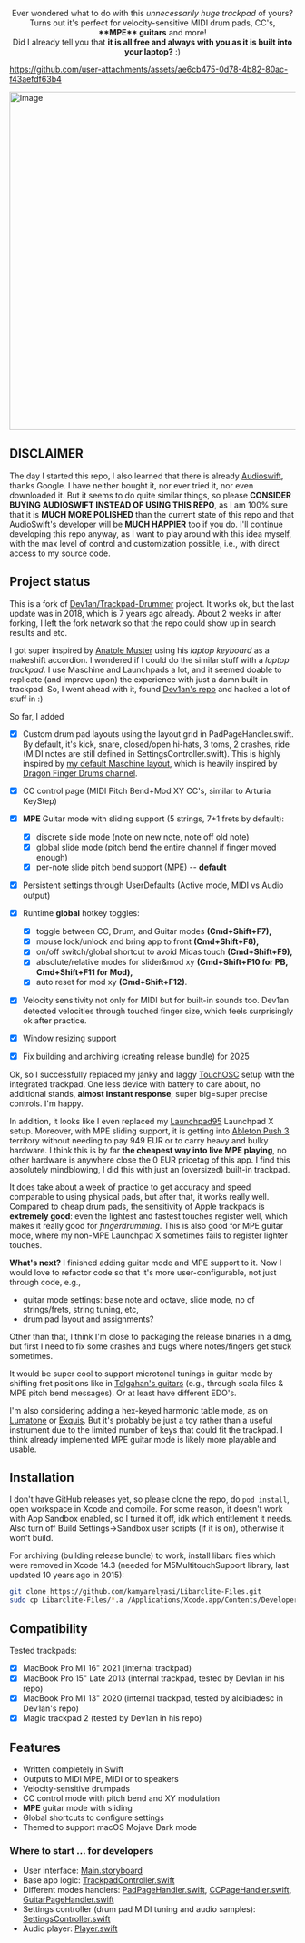 <p align=center>Ever wondered what to do with this <em>unnecessarily huge trackpad</em> of yours?<br/> Turns out it's perfect for velocity-sensitive MIDI drum pads, CC's, <b>**MPE** guitars</b> and more!<br/>Did I already tell you that <b>it is all free and always with you as it is built into your laptop?</b> :)</p>

https://github.com/user-attachments/assets/ae6cb475-0d78-4b82-80ac-f43aefdf63b4

<img width="2219" height="595" alt="Image" src="https://github.com/user-attachments/assets/bbb5a886-3e56-4579-812c-a8da6016f191" />

## DISCLAIMER

The day I started this repo, I also learned that there is already [Audioswift](https://audioswiftapp.com/), thanks Google. I have neither bought it, nor ever tried it, nor even downloaded it. But it seems to do quite similar things, so please **CONSIDER BUYING AUDIOSWIFT INSTEAD OF USING THIS REPO**, as I am 100% sure that it is **MUCH MORE POLISHED** than the current state of this repo and that AudioSwift's developer will be **MUCH HAPPIER** too if you do. I'll continue developing this repo anyway, as I want to play around with this idea myself, with the max level of control and customization possible, i.e., with direct access to my source code.

## Project status
This is a fork of [Dev1an/Trackpad-Drummer](https://github.com/Dev1an/Trackpad-Drummer) project. It works ok, but the last update was in 2018, which is 7 years ago already. About 2 weeks in after forking, I left the fork network so that the repo could show up in search results and etc.

I got super inspired by [Anatole Muster](https://www.youtube.com/shorts/1kVAUZjotnE) using his *laptop keyboard* as a makeshift accordion. I wondered if I could do the similar stuff with a *laptop trackpad*. I use Maschine and Launchpads a lot, and it seemed doable to replicate (and improve upon) the experience with just a damn built-in trackpad. So, I went ahead with it, found [Dev1an's repo](https://github.com/Dev1an/Trackpad-Drummer) and hacked a lot of stuff in :)

So far, I added
- [x] Custom drum pad layouts using the layout grid in PadPageHandler.swift. By default, it's kick, snare, closed/open hi-hats, 3 toms, 2 crashes, ride (MIDI notes are still defined in SettingsController.swift). This is highly inspired by [my default Maschine layout](https://github.com/r00tman/maschine-mikro-mk3-driver), which is heavily inspired by [Dragon Finger Drums channel](https://www.youtube.com/@DragonFingerDrums).
- [x] CC control page (MIDI Pitch Bend+Mod XY CC's, similar to Arturia KeyStep)
- [x] **MPE** Guitar mode with sliding support (5 strings, 7+1 frets by default):
  - [x] discrete slide mode (note on new note, note off old note)
  - [x] global slide mode (pitch bend the entire channel if finger moved enough)
  - [x] per-note slide pitch bend support (MPE) -- **default**
- [x] Persistent settings through UserDefaults (Active mode, MIDI vs Audio output)
- [x] Runtime **global** hotkey toggles:
  - [x] toggle between CC, Drum, and Guitar modes **(Cmd+Shift+F7),**
  - [x] mouse lock/unlock and bring app to front **(Cmd+Shift+F8),**
  - [x] on/off switch/global shortcut to avoid Midas touch **(Cmd+Shift+F9),**
  - [x] absolute/relative modes for slider&mod xy **(Cmd+Shift+F10 for PB, Cmd+Shift+F11 for Mod),**
  - [x] auto reset for mod xy **(Cmd+Shift+F12)**.
- [x] Velocity sensitivity not only for MIDI but for built-in sounds too. Dev1an detected velocities through touched finger size, which feels surprisingly ok after practice.
- [x] Window resizing support
- [x] Fix building and archiving (creating release bundle) for 2025


Ok, so I successfully replaced my janky and laggy [TouchOSC](https://hexler.net/touchosc) setup with the integrated trackpad. One less device with battery to care about, no additional stands, **almost instant response**, super big=super precise controls. I'm happy.

In addition, it looks like I even replaced my [Launchpad95](https://github.com/hdavid/Launchpad95) Launchpad X setup. Moreover, with MPE sliding support, it is getting into [Ableton Push 3](https://www.soundonsound.com/reviews/ableton-push-3) territory without needing to pay 949 EUR or to carry heavy and bulky hardware. I think this is by far **the cheapest way into live MPE playing**, no other hardware is anywhere close the 0 EUR pricetag of this app. I find this absolutely mindblowing, I did this with just an (oversized) built-in trackpad.

It does take about a week of practice to get accuracy and speed comparable to using physical pads, but after that, it works really well. Compared to cheap drum pads, the sensitivity of Apple trackpads is **extremely good**: even the lightest and fastest touches register well, which makes it really good for *fingerdrumming*. This is also good for MPE guitar mode, where my non-MPE Launchpad X sometimes fails to register lighter touches.

**What's next?** I finished adding guitar mode and MPE support to it.  Now I would love to refactor code so that it's more user-configurable, not just through code, e.g.,
 - guitar mode settings: base note and octave, slide mode, no of strings/frets, string tuning, etc,
 - drum pad layout and assignments?

Other than that, I think I'm close to packaging the release binaries in a dmg, but first I need to fix some crashes and bugs where notes/fingers get stuck sometimes.

It would be super cool to support microtonal tunings in guitar mode by shifting fret positions like in [Tolgahan's guitars](https://www.youtube.com/@microtonalguitar) (e.g., through scala files & MPE pitch bend messages). Or at least have different EDO's.

I'm also considering adding a hex-keyed harmonic table mode, as on [Lumatone](https://www.lumatone.io/) or [Exquis](https://dualo.com/en/exquis/). But it's probably be just a toy rather than a useful instrument due to the limited number of keys that could fit the trackpad. I think already implemented MPE guitar mode is likely more playable and usable.

## Installation
I don't have GitHub releases yet, so please clone the repo, do `pod install`, open workspace in Xcode and compile. For some reason, it doesn't work with App Sandbox enabled, so I turned it off, idk which entitlement it needs. Also turn off Build Settings->Sandbox user scripts (if it is on), otherwise it won't build.

For archiving (building release bundle) to work, install libarc files which were removed in Xcode 14.3 (needed for M5MultitouchSupport library, last updated 10 years ago in 2015):

```bash
git clone https://github.com/kamyarelyasi/Libarclite-Files.git
sudo cp Libarclite-Files/*.a /Applications/Xcode.app/Contents/Developer/Toolchains/XcodeDefault.xctoolchain/usr/lib/arc/
```

## Compatibility

Tested trackpads:
- [x] MacBook Pro M1 16" 2021 (internal trackpad)
- [x] MacBook Pro 15" Late 2013 (internal trackpad, tested by Dev1an in his repo)
- [x] MacBook Pro M1 13" 2020 (internal trackpad, tested by alcibiadesc in Dev1an's repo)
- [x] Magic trackpad 2 (tested by Dev1an in his repo)

## Features
- Written completely in Swift
- Outputs to MIDI MPE, MIDI or to speakers
- Velocity-sensitive drumpads
- CC control mode with pitch bend and XY modulation
- **MPE** guitar mode with sliding
- Global shortcuts to configure settings
- Themed to support macOS Mojave Dark mode

### Where to start ... for developers
- User interface: [Main.storyboard](Turbopad/Base.lproj/Main.storyboard)
- Base app logic: [TrackpadController.swift](Turbopad/TrackpadController.swift)
- Different modes handlers: [PadPageHandler.swift](Turbopad/PadPageHandler.swift), [CCPageHandler.swift](Turbopad/CCPageHandler.swift), [GuitarPageHandler.swift](Turbopad/GuitarPageHandler.swift)
- Settings controller (drum pad MIDI tuning and audio samples): [SettingsController.swift](SettingsController.swift)
- Audio player: [Player.swift](Turbopad/Player.swift)
